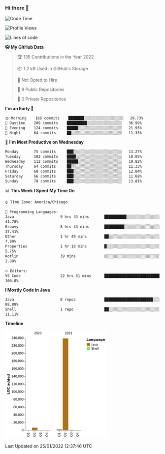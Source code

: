 ### Hi there 👋


<!--START_SECTION:waka-->
![Code Time](http://img.shields.io/badge/Code%20Time-2%2C002%20hrs%2033%20mins-blue)

![Profile Views](http://img.shields.io/badge/Profile%20Views-0-blue)

![Lines of code](https://img.shields.io/badge/From%20Hello%20World%20I%27ve%20Written-249%20Thousand%20lines%20of%20code-blue)

**🐱 My GitHub Data** 

> 🏆 135 Contributions in the Year 2022
 > 
> 📦 1.2 kB Used in GitHub's Storage 
 > 
> 🚫 Not Opted to Hire
 > 
> 📜 9 Public Repositories 
 > 
> 🔑 0 Private Repositories  
 > 
**I'm an Early 🐤** 

```text
🌞 Morning    168 commits    ███████░░░░░░░░░░░░░░░░░░   29.73% 
🌆 Daytime    209 commits    █████████░░░░░░░░░░░░░░░░   36.99% 
🌃 Evening    124 commits    █████░░░░░░░░░░░░░░░░░░░░   21.95% 
🌙 Night      64 commits     ██░░░░░░░░░░░░░░░░░░░░░░░   11.33%

```
📅 **I'm Most Productive on Wednesday** 

```text
Monday       75 commits     ███░░░░░░░░░░░░░░░░░░░░░░   13.27% 
Tuesday      102 commits    ████░░░░░░░░░░░░░░░░░░░░░   18.05% 
Wednesday    112 commits    █████░░░░░░░░░░░░░░░░░░░░   19.82% 
Thursday     64 commits     ██░░░░░░░░░░░░░░░░░░░░░░░   11.33% 
Friday       68 commits     ███░░░░░░░░░░░░░░░░░░░░░░   12.04% 
Saturday     66 commits     ███░░░░░░░░░░░░░░░░░░░░░░   11.68% 
Sunday       78 commits     ███░░░░░░░░░░░░░░░░░░░░░░   13.81%

```


📊 **This Week I Spent My Time On** 

```text
⌚︎ Time Zone: America/Chicago

💬 Programming Languages: 
Java                     9 hrs 33 mins       ██████████░░░░░░░░░░░░░░░   41.78% 
Groovy                   8 hrs 33 mins       █████████░░░░░░░░░░░░░░░░   37.41% 
Other                    1 hr 49 mins        ██░░░░░░░░░░░░░░░░░░░░░░░   7.99% 
Properties               1 hr 18 mins        █░░░░░░░░░░░░░░░░░░░░░░░░   5.75% 
Kotlin                   39 mins             ░░░░░░░░░░░░░░░░░░░░░░░░░   2.88%

🔥 Editors: 
VS Code                  22 hrs 51 mins      █████████████████████████   100.0%

```

**I Mostly Code in Java** 

```text
Java                     8 repos             ██████████████████████░░░   88.89% 
Shell                    1 repo              ██░░░░░░░░░░░░░░░░░░░░░░░   11.11%

```


**Timeline**

![Chart not found](https://raw.githubusercontent.com/powercasgamer/powercasgamer/master/charts/bar_graph.png) 


 Last Updated on 25/01/2022 12:37:46 UTC
<!--END_SECTION:waka-->
